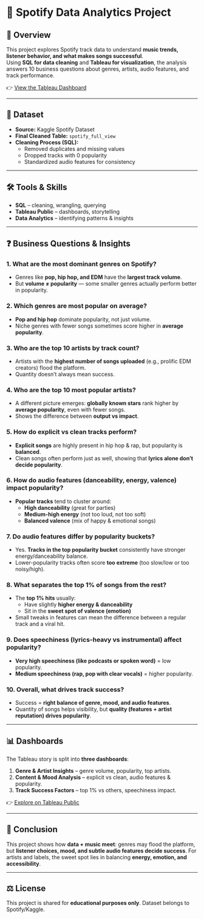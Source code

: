 # 🎵 Spotify Data Analytics Project  

## 📌 Overview  
This project explores Spotify track data to understand **music trends, listener behavior, and what makes songs successful**.  
Using **SQL for data cleaning** and **Tableau for visualization**, the analysis answers 10 business questions about genres, artists, audio features, and track performance.  

👉 [View the Tableau Dashboard](https://public.tableau.com/views/SpotifyDataAnalyticsTrendsinGenreMoodandTrackSuccess/SpotifyMusicTrendsInsights)  

---

## 📂 Dataset  
- **Source:** Kaggle Spotify Dataset  
- **Final Cleaned Table:** `spotify_full_view`  
- **Cleaning Process (SQL):**
  - Removed duplicates and missing values  
  - Dropped tracks with 0 popularity  
  - Standardized audio features for consistency  

---

## 🛠 Tools & Skills  
- **SQL** – cleaning, wrangling, querying  
- **Tableau Public** – dashboards, storytelling  
- **Data Analytics** – identifying patterns & insights  

---

## ❓ Business Questions & Insights  

### 1. What are the most dominant genres on Spotify?  
- Genres like **pop, hip hop, and EDM** have the **largest track volume**.  
- But **volume ≠ popularity** — some smaller genres actually perform better in popularity.  

### 2. Which genres are most popular on average?  
- **Pop and hip hop** dominate popularity, not just volume.  
- Niche genres with fewer songs sometimes score higher in **average popularity**.  

### 3. Who are the top 10 artists by track count?  
- Artists with the **highest number of songs uploaded** (e.g., prolific EDM creators) flood the platform.  
- Quantity doesn’t always mean success.  

### 4. Who are the top 10 most popular artists?  
- A different picture emerges: **globally known stars** rank higher by **average popularity**, even with fewer songs.  
- Shows the difference between **output vs impact**.  

### 5. How do explicit vs clean tracks perform?  
- **Explicit songs** are highly present in hip hop & rap, but popularity is **balanced**.  
- Clean songs often perform just as well, showing that **lyrics alone don’t decide popularity**.  

### 6. How do audio features (danceability, energy, valence) impact popularity?  
- **Popular tracks** tend to cluster around:  
  - **High danceability** (great for parties)  
  - **Medium-high energy** (not too loud, not too soft)  
  - **Balanced valence** (mix of happy & emotional songs)  

### 7. Do audio features differ by popularity buckets?  
- Yes. **Tracks in the top popularity bucket** consistently have stronger energy/danceability balance.  
- Lower-popularity tracks often score **too extreme** (too slow/low or too noisy/high).  

### 8. What separates the top 1% of songs from the rest?  
- The **top 1% hits** usually:  
  - Have slightly **higher energy & danceability**  
  - Sit in the **sweet spot of valence (emotion)**  
- Small tweaks in features can mean the difference between a regular track and a viral hit.  

### 9. Does speechiness (lyrics-heavy vs instrumental) affect popularity?  
- **Very high speechiness (like podcasts or spoken word)** = low popularity.  
- **Medium speechiness (rap, pop with clear vocals)** = higher popularity.  

### 10. Overall, what drives track success?  
- Success = **right balance of genre, mood, and audio features**.  
- Quantity of songs helps visibility, but **quality (features + artist reputation) drives popularity**.  

---

## 📊 Dashboards  

The Tableau story is split into **three dashboards**:  
1. **Genre & Artist Insights** – genre volume, popularity, top artists.  
2. **Content & Mood Analysis** – explicit vs clean, audio features & popularity.  
3. **Track Success Factors** – top 1% vs others, speechiness impact.  

👉 [Explore on Tableau Public](https://public.tableau.com/views/SpotifyDataAnalyticsTrendsinGenreMoodandTrackSuccess/SpotifyMusicTrendsInsights)  

---

## 📝 Conclusion  
This project shows how **data + music meet**: genres may flood the platform, but **listener choices, mood, and subtle audio features decide success**. For artists and labels, the sweet spot lies in balancing **energy, emotion, and accessibility**.  

---

## ⚖️ License  
This project is shared for **educational purposes only**. Dataset belongs to Spotify/Kaggle.  
